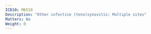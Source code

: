 ```yaml
---
ICD10: M6510
Description: "Other infective (teno)synovitis: Multiple sites"
Matters: No
Weight: 0
---
```

